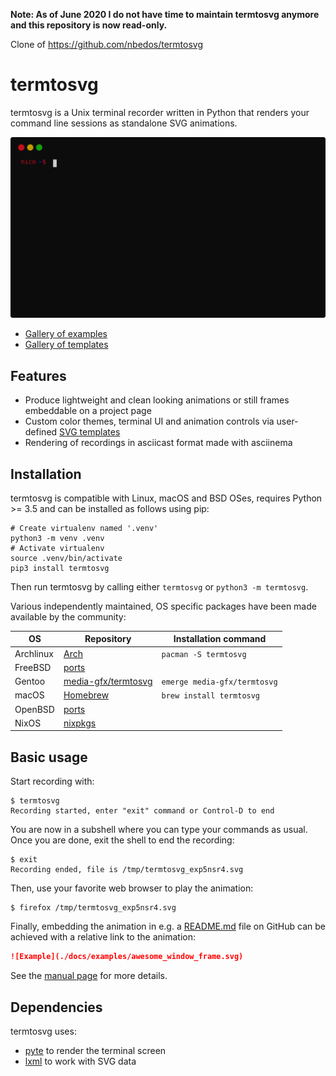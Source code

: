 **Note: As of June 2020 I do not have time to maintain termtosvg anymore and this repository is now read-only.**

Clone of https://github.com/nbedos/termtosvg

# termtosvg
termtosvg is a Unix terminal recorder written in Python that renders your command
line sessions as standalone SVG animations.

![Example](./docs/examples/awesome_window_frame_powershell.svg)

* [Gallery of examples](https://nbedos.github.io/termtosvg/pages/examples.html)
* [Gallery of templates](https://nbedos.github.io/termtosvg/pages/templates.html)

## Features
* Produce lightweight and clean looking animations or still frames embeddable on a project page
* Custom color themes, terminal UI and animation controls via user-defined [SVG templates](man/termtosvg-templates.md)
* Rendering of recordings in asciicast format made with asciinema
  
## Installation
termtosvg is compatible with Linux, macOS and BSD OSes, requires Python >= 3.5 and can be installed as follows using pip:
```shell
# Create virtualenv named '.venv'
python3 -m venv .venv
# Activate virtualenv
source .venv/bin/activate
pip3 install termtosvg
```
Then run termtosvg by calling either `termtosvg` or `python3 -m termtosvg`.

Various independently maintained, OS specific packages have been made available by the community:

| OS       | Repository  | Installation command  |
|----------|-------------|---|
| Archlinux  | [Arch](https://www.archlinux.org/packages/community/any/termtosvg/)  |`pacman -S termtosvg`   |
| FreeBSD | [ports](https://www.freshports.org/graphics/py-termtosvg) | |
| Gentoo | [media-gfx/termtosvg](https://packages.gentoo.org/packages/media-gfx/termtosvg) | `emerge media-gfx/termtosvg`|
| macOS  | [Homebrew](https://formulae.brew.sh/formula/termtosvg)  |`brew install termtosvg`   |
| OpenBSD  | [ports](https://github.com/openbsd/ports/tree/master/graphics/termtosvg)  |   |
| NixOS | [nixpkgs](https://github.com/NixOS/nixpkgs/blob/master/pkgs/tools/misc/termtosvg/) | |


## Basic usage
Start recording with:

```
$ termtosvg
Recording started, enter "exit" command or Control-D to end
```

You are now in a subshell where you can type your commands as usual.
Once you are done, exit the shell to end the recording:

```
$ exit
Recording ended, file is /tmp/termtosvg_exp5nsr4.svg
```
Then, use your favorite web browser to play the animation:
```
$ firefox /tmp/termtosvg_exp5nsr4.svg
```

Finally, embedding the animation in e.g. a [README.md](README.md) file on GitHub can
be achieved with a relative link to the animation:
```markdown
![Example](./docs/examples/awesome_window_frame.svg)
```

See the [manual page](man/termtosvg.md) for more details.

## Dependencies
termtosvg uses:
* [pyte](https://github.com/selectel/pyte) to render the terminal screen
* [lxml](https://github.com/lxml/lxml) to work with SVG data
